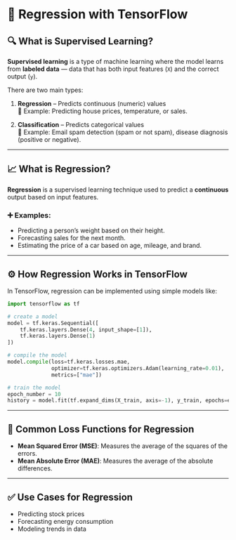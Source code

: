 
# 📘 Regression with TensorFlow

## 🔍 What is Supervised Learning?

**Supervised learning** is a type of machine learning where the model learns from **labeled data** — data that has both input features (`X`) and the correct output (`y`).

There are two main types:

1. **Regression** – Predicts continuous (numeric) values  
   🔹 Example: Predicting house prices, temperature, or sales.

2. **Classification** – Predicts categorical values  
   🔹 Example: Email spam detection (spam or not spam), disease diagnosis (positive or negative).

---

## 📈 What is Regression?

**Regression** is a supervised learning technique used to predict a **continuous** output based on input features.

### ➕ Examples:
- Predicting a person’s weight based on their height.
- Forecasting sales for the next month.
- Estimating the price of a car based on age, mileage, and brand.

---

## ⚙️ How Regression Works in TensorFlow

In TensorFlow, regression can be implemented using simple models like:

```python
import tensorflow as tf

# create a model
model = tf.keras.Sequential([
    tf.keras.layers.Dense(4, input_shape=[1]),
    tf.keras.layers.Dense(1)
])

# compile the model
model.compile(loss=tf.keras.losses.mae,
              optimizer=tf.keras.optimizers.Adam(learning_rate=0.01),
              metrics=["mae"])

# train the model
epoch_number = 10
history = model.fit(tf.expand_dims(X_train, axis=-1), y_train, epochs=epoch_number)
```

---

## 🧮 Common Loss Functions for Regression

- **Mean Squared Error (MSE)**: Measures the average of the squares of the errors.
- **Mean Absolute Error (MAE)**: Measures the average of the absolute differences.

---

## ✅ Use Cases for Regression

- Predicting stock prices
- Forecasting energy consumption
- Modeling trends in data
